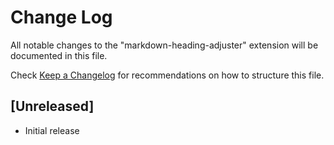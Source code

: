 # Change Log

All notable changes to the "markdown-heading-adjuster" extension will be documented in this file.

Check [Keep a Changelog](http://keepachangelog.com/) for recommendations on how to structure this file.

## [Unreleased]

- Initial release